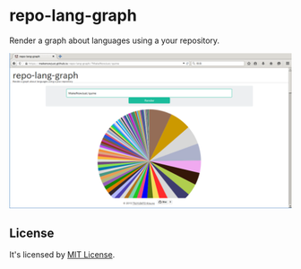 # repo-lang-graph

Render a graph about languages using a your repository.

![screen shot](https://raw.githubusercontent.com/MakeNowJust/repo-lang-graph/master/screen-shot.png)

## License

It's licensed by [MIT License](https://makenowjust.github.io/license/mit?2015).
